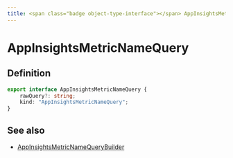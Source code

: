 ```yaml
---
title: <span class="badge object-type-interface"></span> AppInsightsMetricNameQuery
---
```

# <span class="badge object-type-interface"></span> AppInsightsMetricNameQuery

## Definition

```typescript
export interface AppInsightsMetricNameQuery {
	rawQuery?: string;
	kind: "AppInsightsMetricNameQuery";
}

```
## See also

 * <span class="badge builder"></span> [AppInsightsMetricNameQueryBuilder](./builder-AppInsightsMetricNameQueryBuilder.md)
